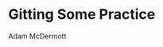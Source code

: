<!DOCTYPE README.md>

<body>
<head>
<link rel="stylesheet" href="https://AdamIzDA7F.github/styles.css">
</head>

<h1>Gitting Some Practice</h1>
Adam McDermott
</body>
